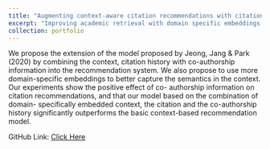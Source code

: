```yaml
---
title: "Augmenting context-aware citation recommendations with citation and co-authorship history"
excerpt: "Improving academic retrieval with domain specific embeddings and co-authorship network<br/><br/><img src='/files/retrieval.png'>"
collection: portfolio
---
```

We propose the extension of the model proposed by Jeong, Jang & Park (2020) by combining the context, citation history with co-authorship information into the recommendation system. We also propose to use more domain-specific embeddings to better capture the semantics in the context. Our experiments show the positive effect of co- authorship information on citation recommendations, and that our model based on the combination of domain- specifically embedded context, the citation and the co-authorship history significantly outperforms the basic context-based recommendation model.

GitHub Link: <a href="https://github.com/anubratabhowmick/tf-BERT-GCN">Click Here</a>
